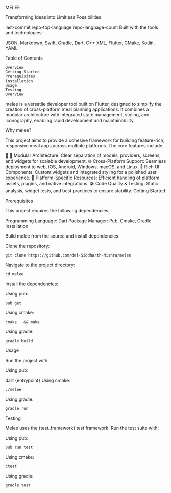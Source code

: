 MELEE

Transforming Ideas into Limitless Possibilities

last-commit repo-top-language repo-language-count
Built with the tools and technologies:

JSON, Markdown, Swift, Gradle, Dart, C++
XML, Flutter, CMake, Kotlin, YAML

Table of Contents

    Overview
    Getting Started
    Prerequisites
    Installation
    Usage
    Testing
    Overview

melee is a versatile developer tool built on Flutter, designed to simplify the creation of cross-platform meal planning applications. It combines a modular architecture with integrated state management, styling, and iconography, enabling rapid development and maintainability.

Why melee?

This project aims to provide a cohesive framework for building feature-rich, responsive meal apps across multiple platforms. The core features include:

🎯 🧩 Modular Architecture: Clear separation of models, providers, screens, and widgets for scalable development.
🌐 Cross-Platform Support: Seamless deployment to web, iOS, Android, Windows, macOS, and Linux.
🎨 Rich UI Components: Custom widgets and integrated styling for a polished user experience.
🔧 Platform-Specific Resources: Efficient handling of platform assets, plugins, and native integrations.
🛠️ Code Quality & Testing: Static analysis, widget tests, and best practices to ensure stability.
Getting Started

Prerequisites

This project requires the following dependencies:

Programming Language: Dart
Package Manager: Pub, Cmake, Gradle
Installation

Build melee from the source and install dependencies:

Clone the repository:

    git clone https://github.com/def-Siddharth-Mishra/melee
Navigate to the project directory:

    cd melee
Install the dependencies:

Using pub:

    pub get
Using cmake:

    cmake . && make
Using gradle:

    gradle build
Usage

Run the project with:

Using pub:

dart {entrypoint}
Using cmake:

    ./melee
Using gradle:

    gradle run
Testing

Melee uses the {test_framework} test framework. Run the test suite with:

Using pub:

    pub run test
Using cmake:

    ctest
Using gradle:

    gradle test
